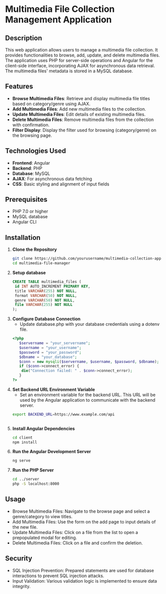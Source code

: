 # Multimedia File Collection Management Application

## Description
This web application allows users to manage a multimedia file collection. It provides functionalities to browse, add, update, and delete multimedia files. The application uses PHP for server-side operations and Angular for the client-side interface, incorporating AJAX for asynchronous data retrieval. The multimedia files' metadata is stored in a MySQL database.

## Features
- **Browse Multimedia Files**: Retrieve and display multimedia file titles based on category/genre using AJAX.
- **Add Multimedia Files**: Add new multimedia files to the collection.
- **Update Multimedia Files**: Edit details of existing multimedia files.
- **Delete Multimedia Files**: Remove multimedia files from the collection with confirmation.
- **Filter Display**: Display the filter used for browsing (category/genre) on the browsing page.

## Technologies Used
- **Frontend**: Angular
- **Backend**: PHP
- **Database**: MySQL
- **AJAX**: For asynchronous data fetching
- **CSS**: Basic styling and alignment of input fields

## Prerequisites
- PHP 7.0 or higher
- MySQL database
- Angular CLI

## Installation

1. **Clone the Repository**
   ```sh
   git clone https://github.com/yourusername/multimedia-collection-app.git
   cd multimedia-file-manager

2. **Setup database**
   ```sql
   CREATE TABLE multimedia_files (
    id INT AUTO_INCREMENT PRIMARY KEY,
    title VARCHAR(255) NOT NULL,
    format VARCHAR(50) NOT NULL,
    genre VARCHAR(50) NOT NULL,
    file VARCHAR(255) NOT NULL
   );

4. **Configure Database Connection**
   - Update database.php with your database credentials using a dotenv file.
   ```php
   <?php
      $servername = "your_servername";
      $username = "your_username";
      $password = "your_password";
      $dbname = "your_database";
      $conn = new mysqli($servername, $username, $password, $dbname);
      if ($conn->connect_error) {
       die("Connection failed: " . $conn->connect_error);
      }
   ?>

5. **Set Backend URL Environment Variable**
   - Set an environment variable for the backend URL. This URL will be used by the Angular application to communicate with the backend server.
   ```sh
   export BACKEND_URL=https://www.example.com/api
  
7. **Install Angular Dependencies**
   ```sh
   cd client
   npm install

8. **Run the Angular Development Server**
   ```sh
   ng serve
9. **Run the PHP Server**
   ```sh
   cd ../server
   php -S localhost:8000

## Usage
  - Browse Multimedia Files: Navigate to the browse page and select a genre/category to view titles.
  - Add Multimedia Files: Use the form on the add page to input details of the new file.
  - Update Multimedia Files: Click on a file from the list to open a prepopulated modal for editing.
  - Delete Multimedia Files: Click on a file and confirm the deletion.

## Security
  - SQL Injection Prevention: Prepared statements are used for database interactions to prevent SQL injection attacks.
  - Input Validation: Various validation logic is implemented to ensure data integrity.
